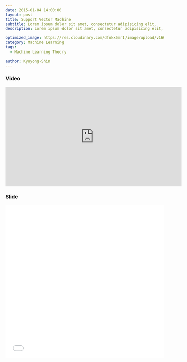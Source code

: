 ```yaml
---
date: 2015-01-04 14:00:00
layout: post
title: Support Vector Machine
subtitle: Lorem ipsum dolor sit amet, consectetur adipisicing elit.
description: Lorem ipsum dolor sit amet, consectetur adipisicing elit, sed do eiusmod tempor incididunt ut labore et dolore magna aliqua.

optimized_image: https://res.cloudinary.com/dfnkx5mr1/image/upload/v1602307567/post_img/1571676692198_irajp6.png
category: Machine Learning
tags:
  - Machine Learning Theory

author: Kyuyong-Shin
---
```


### Video
<iframe width="560" height="315" src="https://www.youtube.com/embed/rEyvlXGRuLw" frameborder="0" allow="accelerometer; autoplay; clipboard-write; encrypted-media; gyroscope; picture-in-picture" allowfullscreen></iframe>

### Slide
<iframe src="//www.slideshare.net/slideshow/embed_code/key/eHr96yRsr3LsHj" width="595" height="485" frameborder="0" marginwidth="0" marginheight="0" scrolling="no" style="border:1px solid #CCC; border-width:0px; margin-bottom:5px; max-width: 100%;" allowfullscreen> </iframe> 